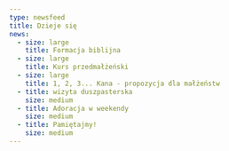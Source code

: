 ```yaml
---
type: newsfeed
title: Dzieje się
news:
  - size: large
    title: Formacja biblijna
  - size: large
    title: Kurs przedmałżeński
  - size: large
    title: 1, 2, 3... Kana - propozycja dla małżeństw
  - title: wizyta duszpasterska
    size: medium
  - title: Adoracja w weekendy
    size: medium
  - title: Pamiętajmy!
    size: medium
---
```

